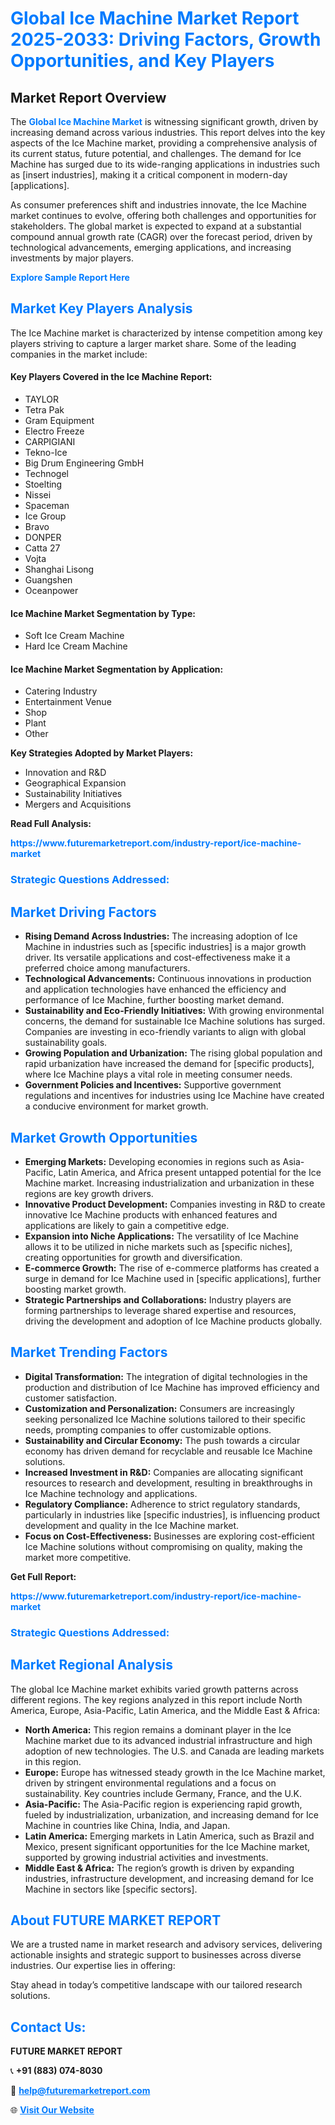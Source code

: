 <h1 style="color: #007BFF;">Global Ice Machine Market Report 2025-2033: Driving Factors, Growth Opportunities, and Key Players</h1>

<section id="overview">
<h2>Market Report Overview</h2>
<p>The <a href="https://www.futuremarketreport.com/industry-report/ice-machine-market" style="color: #007BFF; text-decoration: none;"><strong>Global Ice Machine Market</strong></a> is witnessing significant growth, driven by increasing demand across various industries. This report delves into the key aspects of the Ice Machine market, providing a comprehensive analysis of its current status, future potential, and challenges. The demand for Ice Machine has surged due to its wide-ranging applications in industries such as [insert industries], making it a critical component in modern-day [applications].</p>
<p>As consumer preferences shift and industries innovate, the Ice Machine market continues to evolve, offering both challenges and opportunities for stakeholders. The global market is expected to expand at a substantial compound annual growth rate (CAGR) over the forecast period, driven by technological advancements, emerging applications, and increasing investments by major players.</p>
</section>

<section id="overview">
<p><a href="https://www.futuremarketreport.com/request-sample/reportId=104176" style="color: #007BFF; text-decoration: none;"><strong>Explore Sample Report Here</strong></a></p>
</section>

<section id="key-players">
<h2 style="color: #007BFF;">Market Key Players Analysis</h2>
<p>The Ice Machine market is characterized by intense competition among key players striving to capture a larger market share. Some of the leading companies in the market include:</p>
<h4>Key Players Covered in the Ice Machine Report:</h4>
<ul><li>TAYLOR</li><li>Tetra Pak</li><li>Gram Equipment</li><li>Electro Freeze</li><li>CARPIGIANI</li><li>Tekno-Ice</li><li>Big Drum Engineering GmbH</li><li>Technogel</li><li>Stoelting</li><li>Nissei</li><li>Spaceman</li><li>Ice Group</li><li>Bravo</li><li>DONPER</li><li>Catta 27</li><li>Vojta</li><li>Shanghai Lisong</li><li>Guangshen</li><li>Oceanpower</li></ul>
<h4>Ice Machine Market Segmentation by Type:</h4>
<ul><li>Soft Ice Cream Machine</li><li>Hard Ice Cream Machine</li></ul>

<h4>Ice Machine Market Segmentation by Application:</h4>
<ul><li>Catering Industry</li><li>Entertainment Venue</li><li>Shop</li><li>Plant</li><li>Other</li></ul>
<p><strong>Key Strategies Adopted by Market Players:</strong></p>
<ul>
<li>Innovation and R&D</li>
<li>Geographical Expansion</li>
<li>Sustainability Initiatives</li>
<li>Mergers and Acquisitions</li>
</ul>
</section>

<section>
<p><strong>Read Full Analysis: </strong></p><a href="https://www.futuremarketreport.com/industry-report/ice-machine-market" style="color: #007BFF; text-decoration: none;"><strong>https://www.futuremarketreport.com/industry-report/ice-machine-market</strong></a>
<h3 style="color: #007BFF;">Strategic Questions Addressed:</h3>
</section>

<section id="driving-factors">
<h2 style="color: #007BFF;">Market Driving Factors</h2>
<ul>
<li><strong>Rising Demand Across Industries:</strong> The increasing adoption of Ice Machine in industries such as [specific industries] is a major growth driver. Its versatile applications and cost-effectiveness make it a preferred choice among manufacturers.</li>
<li><strong>Technological Advancements:</strong> Continuous innovations in production and application technologies have enhanced the efficiency and performance of Ice Machine, further boosting market demand.</li>
<li><strong>Sustainability and Eco-Friendly Initiatives:</strong> With growing environmental concerns, the demand for sustainable Ice Machine solutions has surged. Companies are investing in eco-friendly variants to align with global sustainability goals.</li>
<li><strong>Growing Population and Urbanization:</strong> The rising global population and rapid urbanization have increased the demand for [specific products], where Ice Machine plays a vital role in meeting consumer needs.</li>
<li><strong>Government Policies and Incentives:</strong> Supportive government regulations and incentives for industries using Ice Machine have created a conducive environment for market growth.</li>
</ul>
</section>

<section id="growth-opportunities">
<h2 style="color: #007BFF;">Market Growth Opportunities</h2>
<ul>
<li><strong>Emerging Markets:</strong> Developing economies in regions such as Asia-Pacific, Latin America, and Africa present untapped potential for the Ice Machine market. Increasing industrialization and urbanization in these regions are key growth drivers.</li>
<li><strong>Innovative Product Development:</strong> Companies investing in R&D to create innovative Ice Machine products with enhanced features and applications are likely to gain a competitive edge.</li>
<li><strong>Expansion into Niche Applications:</strong> The versatility of Ice Machine allows it to be utilized in niche markets such as [specific niches], creating opportunities for growth and diversification.</li>
<li><strong>E-commerce Growth:</strong> The rise of e-commerce platforms has created a surge in demand for Ice Machine used in [specific applications], further boosting market growth.</li>
<li><strong>Strategic Partnerships and Collaborations:</strong> Industry players are forming partnerships to leverage shared expertise and resources, driving the development and adoption of Ice Machine products globally.</li>
</ul>
</section>

<section id="trending-factors">
<h2 style="color: #007BFF;">Market Trending Factors</h2>
<ul>
<li><strong>Digital Transformation:</strong> The integration of digital technologies in the production and distribution of Ice Machine has improved efficiency and customer satisfaction.</li>
<li><strong>Customization and Personalization:</strong> Consumers are increasingly seeking personalized Ice Machine solutions tailored to their specific needs, prompting companies to offer customizable options.</li>
<li><strong>Sustainability and Circular Economy:</strong> The push towards a circular economy has driven demand for recyclable and reusable Ice Machine solutions.</li>
<li><strong>Increased Investment in R&D:</strong> Companies are allocating significant resources to research and development, resulting in breakthroughs in Ice Machine technology and applications.</li>
<li><strong>Regulatory Compliance:</strong> Adherence to strict regulatory standards, particularly in industries like [specific industries], is influencing product development and quality in the Ice Machine market.</li>
<li><strong>Focus on Cost-Effectiveness:</strong> Businesses are exploring cost-efficient Ice Machine solutions without compromising on quality, making the market more competitive.</li>
</ul>
</section>

<section>
<p><strong>Get Full Report: </strong></p><a href="https://www.futuremarketreport.com/industry-report/ice-machine-market" style="color: #007BFF; text-decoration: none;"><strong>https://www.futuremarketreport.com/industry-report/ice-machine-market</strong></a>
<h3 style="color: #007BFF;">Strategic Questions Addressed:</h3>
</section>


<section id="regional-analysis">
<h2 style="color: #007BFF;">Market Regional Analysis</h2>
<p>The global Ice Machine market exhibits varied growth patterns across different regions. The key regions analyzed in this report include North America, Europe, Asia-Pacific, Latin America, and the Middle East & Africa:</p>
<ul>
<li><strong>North America:</strong> This region remains a dominant player in the Ice Machine market due to its advanced industrial infrastructure and high adoption of new technologies. The U.S. and Canada are leading markets in this region.</li>
<li><strong>Europe:</strong> Europe has witnessed steady growth in the Ice Machine market, driven by stringent environmental regulations and a focus on sustainability. Key countries include Germany, France, and the U.K.</li>
<li><strong>Asia-Pacific:</strong> The Asia-Pacific region is experiencing rapid growth, fueled by industrialization, urbanization, and increasing demand for Ice Machine in countries like China, India, and Japan.</li>
<li><strong>Latin America:</strong> Emerging markets in Latin America, such as Brazil and Mexico, present significant opportunities for the Ice Machine market, supported by growing industrial activities and investments.</li>
<li><strong>Middle East & Africa:</strong> The region’s growth is driven by expanding industries, infrastructure development, and increasing demand for Ice Machine in sectors like [specific sectors].</li>
</ul>
</section>

<footer>
<h2 style="color: #007BFF;">About FUTURE MARKET REPORT</h2>
<p>We are a trusted name in market research and advisory services, delivering actionable insights and strategic support to businesses across diverse industries. Our expertise lies in offering:</p>

<p>Stay ahead in today’s competitive landscape with our tailored research solutions.</p>

<h2 style="color: #007BFF;">Contact Us:</h2>
<p><strong>FUTURE MARKET REPORT</strong></p>
<p>📞 <strong>+91 (883) 074-8030</strong></p>
<p>📧 <strong><a href="mailto:help@futuremarketreport.com" style="color: #007BFF;">help@futuremarketreport.com</a></strong></p>
<p>🌐 <strong><a href="https://www.futuremarketreport.com/" style="color: #007BFF;">Visit Our Website</a></strong></p>
</footer>